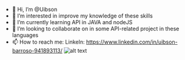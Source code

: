 - 👋 Hi, I’m @Uibson
- 👀 I’m interested in improve my knowledge of these skills
- 🌱 I’m currently learning API in JAVA and nodeJS
- 💞️ I’m looking to collaborate on in some API-related project in these languages
- 📫 How to reach me: LinkeIn: https://www.linkedin.com/in/uibson-barroso-941893113/
![alt text](https://images.squarespace-cdn.com/content/v1/5769fc401b631bab1addb2ab/1541580611624-TE64QGKRJG8SWAIUS7NS/ke17ZwdGBToddI8pDm48kPoswlzjSVMM-SxOp7CV59BZw-zPPgdn4jUwVcJE1ZvWQUxwkmyExglNqGp0IvTJZamWLI2zvYWH8K3-s_4yszcp2ryTI0HqTOaaUohrI8PI6FXy8c9PWtBlqAVlUS5izpdcIXDZqDYvprRqZ29Pw0o/coding-freak.gif?format=750w)
<!---
Uibson/Uibson is a ✨ special ✨ repository because its `README.md` (this file) appears on your GitHub profile.
You can click the Preview link to take a look at your changes.
--->
